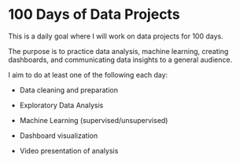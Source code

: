 # 100 Days of Data Projects

This is a daily goal where I will work on data projects for 100 days. 

The purpose is to practice data analysis, machine learning, creating dashboards, and communicating data insights to a general audience.

I aim to do at least one of the following each day:

- Data cleaning and preparation

- Exploratory Data Analysis

- Machine Learning (supervised/unsupervised)

- Dashboard visualization

- Video presentation of analysis

